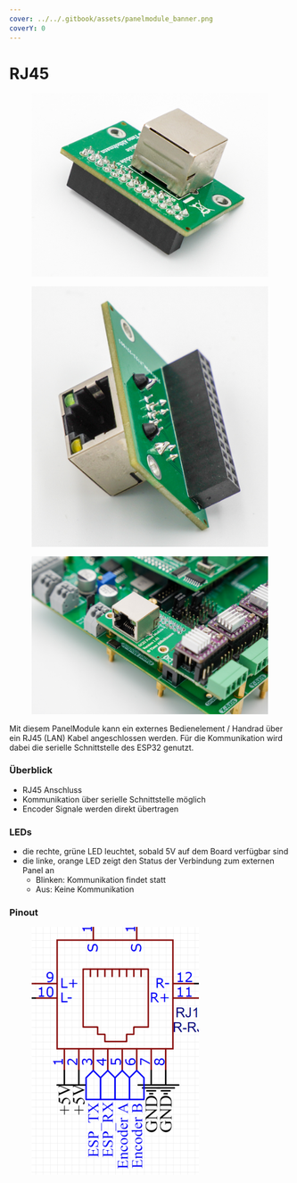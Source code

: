```yaml
---
cover: ../../.gitbook/assets/panelmodule_banner.png
coverY: 0
---
```


# RJ45

<div>

<figure><img src="../../.gitbook/assets/panel rj45-2-1200px.jpg" alt=""><figcaption></figcaption></figure>

 

<figure><img src="../../.gitbook/assets/panel rj45-3-1200px.jpg" alt=""><figcaption></figcaption></figure>

 

<figure><img src="../../.gitbook/assets/panel rj45-1200px.jpg" alt=""><figcaption></figcaption></figure>

</div>

Mit diesem PanelModule kann ein externes Bedienelement / Handrad über ein RJ45 (LAN) Kabel angeschlossen werden. Für die Kommunikation wird dabei die serielle Schnittstelle des ESP32 genutzt.

### Überblick

* RJ45 Anschluss
* Kommunikation über serielle Schnittstelle möglich
* Encoder Signale werden direkt übertragen

### LEDs

* die rechte, grüne LED leuchtet, sobald 5V auf dem Board verfügbar sind
* die linke, orange LED zeigt den Status der Verbindung zum externen Panel an
  * Blinken: Kommunikation findet statt
  * Aus: Keine Kommunikation

### Pinout

<figure><img src="../../.gitbook/assets/panelmodule rj45 pinout.png" alt=""><figcaption></figcaption></figure>
